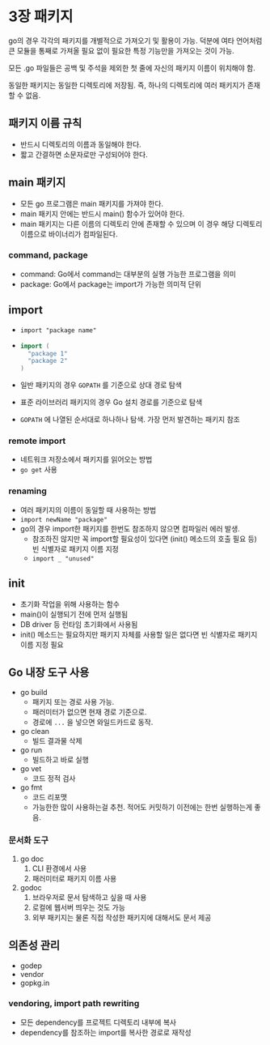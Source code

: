 # 3장 패키지

go의 경우 각각의 패키지를 개별적으로 가져오기 및 활용이 가능. 덕분에 여타 언어처럼 큰 모듈을 통째로 가져올 필요 없이 필요한 특정 기능만을 가져오는 것이 가능.

모든 .go 파일들은 공백 및 주석을 제외한 첫 줄에 자신의 패키지 이름이 위치해야 함.

동일한 패키지는 동일한 디렉토리에 저장됨. 즉, 하나의 디렉토리에 여러 패키지가 존재할 수 없음.

## 패키지 이름 규칙

* 반드시 디렉토리의 이름과 동일해야 한다.
* 짧고 간결하면 소문자로만 구성되어야 한다.

## main 패키지

* 모든 go 프로그램은 main 패키지를 가져야 한다.
* main 패키지 안에는 반드시 main\(\) 함수가 있어야 한다.
* main 패키지는 다른 이름의 디렉토리 안에 존재할 수 있으며 이 경우 해당 디렉토리 이름으로 바이너리가 컴파일된다.

### command, package

* command: Go에서 command는 대부분의 실행 가능한 프로그램을 의미
* package: Go에서 package는 import가 가능한 의미적 단위

## import

* `import "package name"`
* ```go
  import (
    "package 1"
    "package 2"
  )
  ```
* 일반 패키지의 경우 `GOPATH` 를 기준으로 상대 경로 탐색

* 표준 라이브러리 패키지의 경우 Go 설치 경로를 기준으로 탐색

* `GOPATH` 에 나열된 순서대로 하나하나 탐색. 가장 먼저 발견하는 패키지 참조

### remote import

* 네트워크 저장소에서 패키지를 읽어오는 방법
* `go get` 사용

### renaming

* 여러 패키지의 이름이 동일할 때 사용하는 방법
* `import newName "package"` 
* go의 경우 import한 패키지를 한번도 참조하지 않으면 컴파일러 에러 발생.
  * 참조하진 않지만 꼭 import할 필요성이 있다면 \(init\(\) 메소드의 호출 필요 등\) 빈 식별자로 패키지 이름 지정
  * `import _ "unused"`

## init

* 초기화 작업을 위해 사용하는 함수
* main\(\)이 실행되기 전에 먼저 실행됨
* DB driver 등 런타임 초기화에서 사용됨
* init\(\) 메소드는 필요하지만 패키지 자체를 사용할 일은 없다면 빈 식별자로 패키지 이름 지정 필요

## Go 내장 도구 사용

* go build
  * 패키지 또는 경로 사용 가능. 
  * 패러미터가 없으면 현재 경로 기준으로. 
  * 경로에 `...` 을 넣으면 와일드카드로 동작.
* go clean
  * 빌드 결과물 삭제
* go run
  * 빌드하고 바로 실행
* go vet
  * 코드 정적 검사
* go fmt
  * 코드 리포맷
  * 가능한한 많이 사용하는걸 추천. 적어도 커밋하기 이전에는 한번 실행하는게 좋음.

### 문서화 도구

1. go doc
   1. CLI 환경에서 사용
   2. 패러미터로 패키지 이름 사용
2. godoc
   1. 브라우저로 문서 탐색하고 싶을 때 사용
   2. 로컬에 웹서버 띄우는 것도 가능
   3. 외부 패키지는 물론 직접 작성한 패키지에 대해서도 문서 제공

## 의존성 관리

* godep
* vendor
* gopkg.in

### vendoring, import path rewriting

* 모든 dependency를 프로젝트 디렉토리 내부에 복사
* dependency를 참조하는 import를 복사한 경로로 재작성



